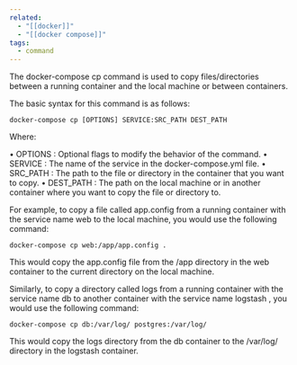 ```yaml
---
related:
  - "[[docker]]"
  - "[[docker compose]]"
tags:
  - command
---
```

  The  docker-compose cp  command is used to copy files/directories between a
  running container and the local machine or between containers.

  The basic syntax for this command is as follows:

    docker-compose cp [OPTIONS] SERVICE:SRC_PATH DEST_PATH

  Where:

  •  OPTIONS : Optional flags to modify the behavior of the command.
  •  SERVICE : The name of the service in the  docker-compose.yml  file.
  •  SRC_PATH : The path to the file or directory in the container that you
  want to copy.
  •  DEST_PATH : The path on the local machine or in another container where
  you want to copy the file or directory to.

  For example, to copy a file called  app.config  from a running container
  with the service name  web  to the local machine, you would use the
  following command:

    docker-compose cp web:/app/app.config .

  This would copy the  app.config  file from the  /app  directory in the  web
  container to the current directory on the local machine.

  Similarly, to copy a directory called  logs  from a running container with
  the service name  db  to another container with the service name  logstash ,
  you would use the following command:

    docker-compose cp db:/var/log/ postgres:/var/log/

  This would copy the  logs  directory from the  db  container to the
  /var/log/  directory in the  logstash  container.
